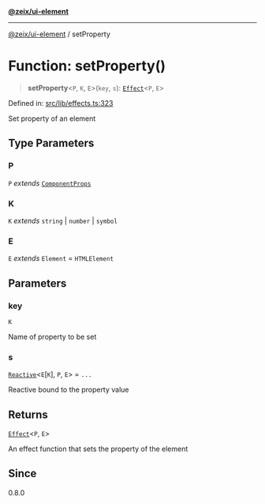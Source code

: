 [**@zeix/ui-element**](../README.md)

***

[@zeix/ui-element](../globals.md) / setProperty

# Function: setProperty()

> **setProperty**\<`P`, `K`, `E`\>(`key`, `s`): [`Effect`](../type-aliases/Effect.md)\<`P`, `E`\>

Defined in: [src/lib/effects.ts:323](https://github.com/zeixcom/ui-element/blob/0678e2841dfcc123c324a841983e7a648bd2315e/src/lib/effects.ts#L323)

Set property of an element

## Type Parameters

### P

`P` *extends* [`ComponentProps`](../type-aliases/ComponentProps.md)

### K

`K` *extends* `string` \| `number` \| `symbol`

### E

`E` *extends* `Element` = `HTMLElement`

## Parameters

### key

`K`

Name of property to be set

### s

[`Reactive`](../type-aliases/Reactive.md)\<`E`\[`K`\], `P`, `E`\> = `...`

Reactive bound to the property value

## Returns

[`Effect`](../type-aliases/Effect.md)\<`P`, `E`\>

An effect function that sets the property of the element

## Since

0.8.0
